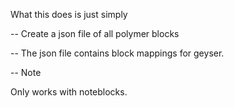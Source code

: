 What this does is just simply

-- Create a json file of all polymer blocks

-- The json file contains block mappings for geyser.

-- Note

Only works with noteblocks.
